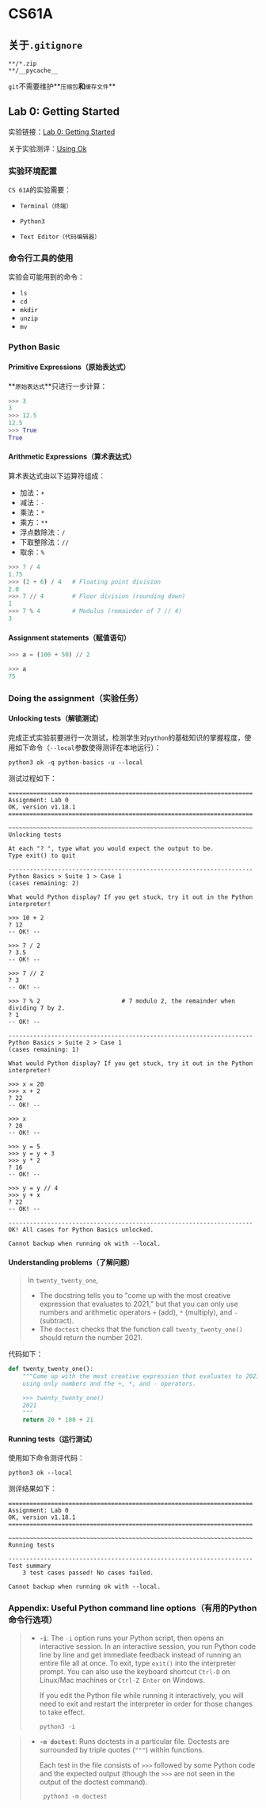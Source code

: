 # CS61A

## 关于`.gitignore`

```
**/*.zip
**/__pycache__
```

`git`不需要维护**`压缩包`**和**`缓存文件`**

## Lab 0: Getting Started

实验链接：[Lab 0: Getting Started](https://inst.eecs.berkeley.edu/~cs61a/sp21/lab/lab00/)

关于实验测评：[Using Ok](https://inst.eecs.berkeley.edu/~cs61a/sp21/articles/using-ok/)

### 实验环境配置

`CS 61A`的实验需要：

- `Terminal（终端）`
- `Python3`

- `Text Editor（代码编辑器）`

### 命令行工具的使用

实验会可能用到的命令：

- `ls`
- `cd`
- `mkdir`
- `unzip`
- `mv`

### Python Basic

#### Primitive Expressions（原始表达式）

**`原始表达式`**只进行一步计算：

```python
>>> 3
3
>>> 12.5
12.5
>>> True
True
```

#### Arithmetic Expressions（算术表达式）

算术表达式由以下运算符组成：

- 加法：`+`
- 减法：`-`
- 乘法：`*`
- 乘方：`**`
- 浮点数除法：`/`
- 下取整除法：`//`
- 取余：`%`

```python
>>> 7 / 4
1.75
>>> (2 + 6) / 4	  # Floating point division
2.0
>>> 7 // 4        # Floor division (rounding down)
1
>>> 7 % 4         # Modulus (remainder of 7 // 4)
3
```

#### Assignment statements（赋值语句）

```python
>>> a = (100 + 50) // 2
```

```python
>>> a
75
```

### Doing the assignment（实验任务）

#### Unlocking tests（解锁测试）

完成正式实验前要进行一次测试，检测学生对`python`的基础知识的掌握程度，使用如下命令（`--local`参数使得测评在本地运行）：

```shell
python3 ok -q python-basics -u --local
```

测试过程如下：

```shell
=====================================================================
Assignment: Lab 0
OK, version v1.18.1
=====================================================================

~~~~~~~~~~~~~~~~~~~~~~~~~~~~~~~~~~~~~~~~~~~~~~~~~~~~~~~~~~~~~~~~~~~~~
Unlocking tests

At each "? ", type what you would expect the output to be.
Type exit() to quit

---------------------------------------------------------------------
Python Basics > Suite 1 > Case 1
(cases remaining: 2)

What would Python display? If you get stuck, try it out in the Python
interpreter!

>>> 10 + 2
? 12
-- OK! --

>>> 7 / 2
? 3.5
-- OK! --

>>> 7 // 2
? 3
-- OK! --

>>> 7 % 2                       # 7 modulo 2, the remainder when dividing 7 by 2.
? 1
-- OK! --

---------------------------------------------------------------------
Python Basics > Suite 2 > Case 1
(cases remaining: 1)

What would Python display? If you get stuck, try it out in the Python
interpreter!

>>> x = 20
>>> x + 2
? 22
-- OK! --

>>> x
? 20
-- OK! --

>>> y = 5
>>> y = y + 3
>>> y * 2
? 16
-- OK! --

>>> y = y // 4
>>> y + x
? 22
-- OK! --

---------------------------------------------------------------------
OK! All cases for Python Basics unlocked.

Cannot backup when running ok with --local.
```

#### Understanding problems（了解问题）

> In `twenty_twenty_one`,
>
> - The docstring tells you to "come up with the most creative expression that evaluates to 2021," but that you can only use numbers and arithmetic operators `+` (add), `*` (multiply), and `-` (subtract).
> - The `doctest` checks that the function call `twenty_twenty_one()` should return the number 2021.

代码如下：

```python
def twenty_twenty_one():
    """Come up with the most creative expression that evaluates to 2021,
    using only numbers and the +, *, and - operators.

    >>> twenty_twenty_one()
    2021
    """
    return 20 * 100 + 21
```

#### Running tests（运行测试）

使用如下命令测评代码：

```shell
python3 ok --local
```

测评结果如下：

```shell
=====================================================================
Assignment: Lab 0
OK, version v1.18.1
=====================================================================

~~~~~~~~~~~~~~~~~~~~~~~~~~~~~~~~~~~~~~~~~~~~~~~~~~~~~~~~~~~~~~~~~~~~~
Running tests

---------------------------------------------------------------------
Test summary
    3 test cases passed! No cases failed.

Cannot backup when running ok with --local.
```

### Appendix: Useful Python command line options（有用的Python命令行选项）

> - **`-i`**: The `-i` option runs your Python script, then opens an interactive session. In an interactive session, you run Python code line by line and get immediate feedback instead of running an entire file all at once. To exit, type `exit()` into the interpreter prompt. You can also use the keyboard shortcut `Ctrl-D` on Linux/Mac machines or `Ctrl-Z Enter` on Windows.
>
>   If you edit the Python file while running it interactively, you will need to exit and restart the interpreter in order for those changes to take effect.
>
>   ```
>   python3 -i 
>   ```



> - **`-m doctest`**: Runs doctests in a particular file. Doctests are surrounded by triple quotes (`"""`) within functions.
>
>   Each test in the file consists of `>>>` followed by some Python code and the expected output (though the `>>>` are not seen in the output of the doctest command).
>
>   ```python
>    python3 -m doctest 
>   ```
